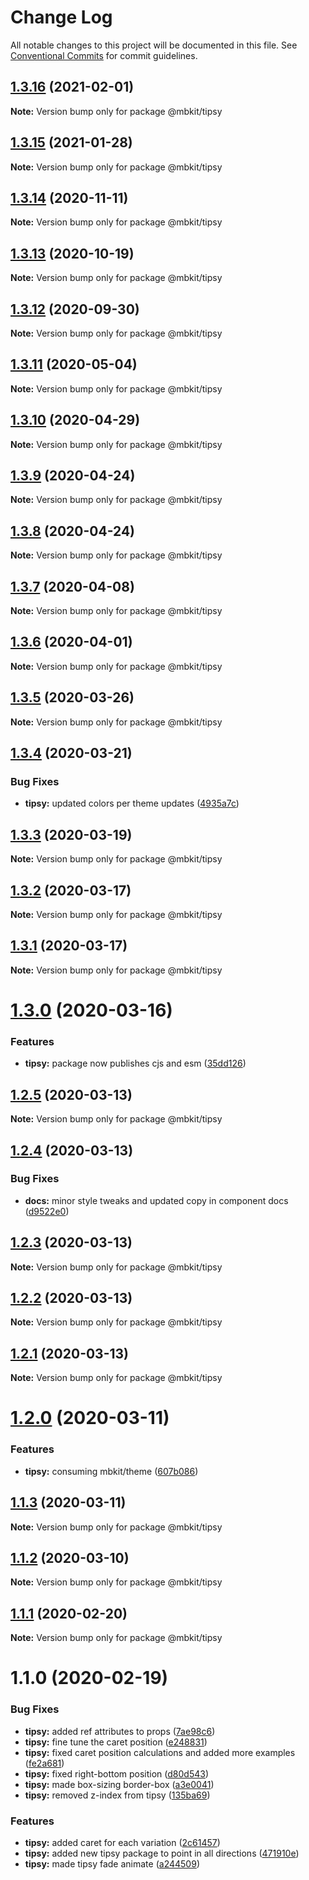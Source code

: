 # Change Log

All notable changes to this project will be documented in this file.
See [Conventional Commits](https://conventionalcommits.org) for commit guidelines.

## [1.3.16](https://github.com/mindbody/mbkit/compare/@mbkit/tipsy@1.3.14...@mbkit/tipsy@1.3.16) (2021-02-01)

**Note:** Version bump only for package @mbkit/tipsy





## [1.3.15](https://github.com/mindbody/mbkit/compare/@mbkit/tipsy@1.3.14...@mbkit/tipsy@1.3.15) (2021-01-28)

**Note:** Version bump only for package @mbkit/tipsy





## [1.3.14](https://github.com/mindbody/mbkit/compare/@mbkit/tipsy@1.3.13...@mbkit/tipsy@1.3.14) (2020-11-11)

**Note:** Version bump only for package @mbkit/tipsy





## [1.3.13](https://github.com/mindbody/mbkit/compare/@mbkit/tipsy@1.3.13...@mbkit/tipsy@1.3.13) (2020-10-19)

**Note:** Version bump only for package @mbkit/tipsy





## [1.3.12](https://github.com/mindbody/mbkit/compare/@mbkit/tipsy@1.3.11...@mbkit/tipsy@1.3.12) (2020-09-30)

**Note:** Version bump only for package @mbkit/tipsy





## [1.3.11](https://github.com/mindbody/design-system/compare/@mbkit/tipsy@1.3.10...@mbkit/tipsy@1.3.11) (2020-05-04)

**Note:** Version bump only for package @mbkit/tipsy





## [1.3.10](https://github.com/mindbody/design-system/compare/@mbkit/tipsy@1.3.9...@mbkit/tipsy@1.3.10) (2020-04-29)

**Note:** Version bump only for package @mbkit/tipsy





## [1.3.9](https://github.com/mindbody/design-system/compare/@mbkit/tipsy@1.3.7...@mbkit/tipsy@1.3.9) (2020-04-24)

**Note:** Version bump only for package @mbkit/tipsy





## [1.3.8](https://github.com/mindbody/design-system/compare/@mbkit/tipsy@1.3.7...@mbkit/tipsy@1.3.8) (2020-04-24)

**Note:** Version bump only for package @mbkit/tipsy





## [1.3.7](https://github.com/mindbody/mbkit/compare/@mbkit/tipsy@1.3.6...@mbkit/tipsy@1.3.7) (2020-04-08)

**Note:** Version bump only for package @mbkit/tipsy





## [1.3.6](https://github.com/mindbody/design-system/compare/@mbkit/tipsy@1.3.5...@mbkit/tipsy@1.3.6) (2020-04-01)

**Note:** Version bump only for package @mbkit/tipsy





## [1.3.5](https://github.com/mindbody/design-system/compare/@mbkit/tipsy@1.3.4...@mbkit/tipsy@1.3.5) (2020-03-26)

**Note:** Version bump only for package @mbkit/tipsy





## [1.3.4](https://github.com/mindbody/design-system/compare/@mbkit/tipsy@1.3.3...@mbkit/tipsy@1.3.4) (2020-03-21)


### Bug Fixes

* **tipsy:** updated colors per theme updates ([4935a7c](https://github.com/mindbody/design-system/commit/4935a7c8ef8e1e98f6f4aaaf7ca7fdd3bbdc52de))





## [1.3.3](https://github.com/mindbody/design-system/compare/@mbkit/tipsy@1.3.2...@mbkit/tipsy@1.3.3) (2020-03-19)

**Note:** Version bump only for package @mbkit/tipsy





## [1.3.2](https://github.com/mindbody/mbkit/compare/@mbkit/tipsy@1.3.1...@mbkit/tipsy@1.3.2) (2020-03-17)

**Note:** Version bump only for package @mbkit/tipsy





## [1.3.1](https://github.com/mindbody/design-system/compare/@mbkit/tipsy@1.3.0...@mbkit/tipsy@1.3.1) (2020-03-17)

**Note:** Version bump only for package @mbkit/tipsy





# [1.3.0](https://github.com/mindbody/design-system/compare/@mbkit/tipsy@1.2.5...@mbkit/tipsy@1.3.0) (2020-03-16)


### Features

* **tipsy:** package now publishes cjs and esm ([35dd126](https://github.com/mindbody/design-system/commit/35dd1262ad218fcf8e72c0467aff8e1923230517))





## [1.2.5](https://github.com/mindbody/design-system/compare/@mbkit/tipsy@1.2.4...@mbkit/tipsy@1.2.5) (2020-03-13)

**Note:** Version bump only for package @mbkit/tipsy





## [1.2.4](https://github.com/mindbody/design-system/compare/@mbkit/tipsy@1.2.3...@mbkit/tipsy@1.2.4) (2020-03-13)


### Bug Fixes

* **docs:** minor style tweaks and updated copy in component docs ([d9522e0](https://github.com/mindbody/design-system/commit/d9522e0f1470800e3103793208e24a84739a5888))





## [1.2.3](https://github.com/mindbody/design-system/compare/@mbkit/tipsy@1.2.2...@mbkit/tipsy@1.2.3) (2020-03-13)

**Note:** Version bump only for package @mbkit/tipsy





## [1.2.2](https://github.com/mindbody/design-system/compare/@mbkit/tipsy@1.2.1...@mbkit/tipsy@1.2.2) (2020-03-13)

**Note:** Version bump only for package @mbkit/tipsy





## [1.2.1](https://github.com/mindbody/design-system/compare/@mbkit/tipsy@1.2.0...@mbkit/tipsy@1.2.1) (2020-03-13)

**Note:** Version bump only for package @mbkit/tipsy





# [1.2.0](https://github.com/mindbody/design-system/compare/@mbkit/tipsy@1.1.3...@mbkit/tipsy@1.2.0) (2020-03-11)


### Features

* **tipsy:** consuming mbkit/theme ([607b086](https://github.com/mindbody/design-system/commit/607b086577c0e7ecebe39847d4e07bdb0cfb9220))





## [1.1.3](https://github.com/mindbody/design-system/compare/@mbkit/tipsy@1.1.2...@mbkit/tipsy@1.1.3) (2020-03-11)

**Note:** Version bump only for package @mbkit/tipsy





## [1.1.2](https://github.com/mindbody/design-system/compare/@mbkit/tipsy@1.1.1...@mbkit/tipsy@1.1.2) (2020-03-10)

**Note:** Version bump only for package @mbkit/tipsy





## [1.1.1](https://github.com/mindbody/design-system/compare/@mbkit/tipsy@1.1.0...@mbkit/tipsy@1.1.1) (2020-02-20)

**Note:** Version bump only for package @mbkit/tipsy





# 1.1.0 (2020-02-19)


### Bug Fixes

* **tipsy:** added ref attributes to props ([7ae98c6](https://github.com/mindbody/design-system/commit/7ae98c6875e8ed3148d22f02cbe08825f1c9063a))
* **tipsy:** fine tune the caret position ([e248831](https://github.com/mindbody/design-system/commit/e248831a93ab326c79a9ec6a9ce6806b64544480))
* **tipsy:** fixed caret position calculations and added more examples ([fe2a681](https://github.com/mindbody/design-system/commit/fe2a681cac646d4505187ade7e1f7dbfdb2ac592))
* **tipsy:** fixed right-bottom position ([d80d543](https://github.com/mindbody/design-system/commit/d80d5435437fdff6d532764055a9b0eea109fc3e))
* **tipsy:** made box-sizing border-box ([a3e0041](https://github.com/mindbody/design-system/commit/a3e00412f9d78587cb5bf0f42681bd0c83a7a628))
* **tipsy:** removed z-index from tipsy ([135ba69](https://github.com/mindbody/design-system/commit/135ba6914225d8f77afe02debcfec6d7a4f14647))


### Features

* **tipsy:** added caret for each variation ([2c61457](https://github.com/mindbody/design-system/commit/2c61457d1a779c24e16e7790b897881986f65d93))
* **tipsy:** added new tipsy package to point in all directions ([471910e](https://github.com/mindbody/design-system/commit/471910ea37df8501a156d2f0be3911752b7acc92))
* **tipsy:** made tipsy fade animate ([a244509](https://github.com/mindbody/design-system/commit/a244509b3e47397ede756bb8e9b84bdcc051b905))
